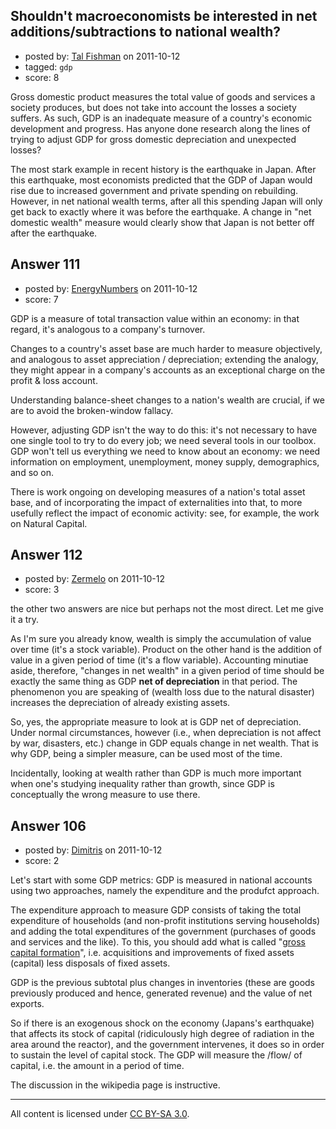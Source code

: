 ## Shouldn't macroeconomists be interested in net additions/subtractions to national wealth?

- posted by: [Tal Fishman](https://stackexchange.com/users/-1/89-tal-fishman) on 2011-10-12
- tagged: `gdp`
- score: 8

Gross domestic product measures the total value of goods and services a society produces, but does not take into account the losses a society suffers.  As such, GDP is an inadequate measure of a country's economic development and progress.  Has anyone done research along the lines of trying to adjust GDP for gross domestic depreciation and unexpected losses?

The most stark example in recent history is the earthquake in Japan.  After this earthquake, most economists predicted that the GDP of Japan would rise due to increased government and private spending on rebuilding.  However, in net national wealth terms, after all this spending Japan will only get back to exactly where it was before the earthquake.  A change in "net domestic wealth" measure would clearly show that Japan is not better off after the earthquake.


## Answer 111

- posted by: [EnergyNumbers](https://stackexchange.com/users/-1/104-energynumbers) on 2011-10-12
- score: 7

GDP is a measure of total transaction value within an economy: in that regard, it's analogous to a company's turnover.

Changes to a country's asset base are much harder to measure objectively, and analogous to asset appreciation / depreciation; extending the analogy, they might appear in a company's accounts as an exceptional charge on the profit & loss account.

Understanding balance-sheet changes to a nation's wealth are crucial, if we are to avoid the broken-window fallacy.

However, adjusting GDP isn't the way to do this: it's not necessary to have one single tool to try to do every job; we need several tools in our toolbox. GDP won't tell us everything we need to know about an economy: we need information on employment, unemployment, money supply, demographics, and so on.

There is work ongoing on developing measures of a nation's total asset base, and of incorporating the impact of externalities into that, to more usefully reflect the impact of economic activity: see, for example, the work on Natural Capital.


## Answer 112

- posted by: [Zermelo](https://stackexchange.com/users/-1/68-zermelo) on 2011-10-12
- score: 3

the other two answers are nice but perhaps not the most direct. Let me give it a try.

As I'm sure you already know, wealth is simply the accumulation of value over time (it's a stock variable). Product on the other hand is the addition of value in a given period of time (it's a flow variable). Accounting minutiae aside, therefore, "changes in net wealth" in a given period of time should be exactly the same thing as GDP **net of depreciation** in that period. The phenomenon you are speaking of (wealth loss due to the natural disaster) increases the depreciation of already existing assets.

So, yes, the appropriate measure to look at is GDP net of depreciation. Under normal circumstances, however (i.e., when depreciation is not affect by war, disasters, etc.) change in GDP equals change in net wealth. That is why GDP, being a simpler measure, can be used most of the time.

Incidentally, looking at wealth rather than GDP is much more important when one's studying inequality rather than growth, since GDP is conceptually the wrong measure to use there.


## Answer 106

- posted by: [Dimitris](https://stackexchange.com/users/-1/11-dimitris) on 2011-10-12
- score: 2

Let's start with some GDP metrics: GDP is measured in national accounts using two approaches, namely the expenditure and the produfct approach.

The expenditure approach to measure GDP consists of taking the total expenditure of households (and non-profit institutions serving households) and adding the total expenditures of the government (purchases of goods and services and the like). To this, you should add what is called "[gross capital formation](http://en.wikipedia.org/wiki/Gross_fixed_capital_formation)", i.e. acquisitions and improvements of fixed assets (capital) less disposals of fixed assets.

GDP is the previous subtotal plus changes in inventories (these are goods previously produced and hence, generated revenue) and the value of net exports.

So if there is an exogenous shock on the economy (Japans's earthquake) that affects its stock of capital (ridiculously high degree of radiation in the area around the reactor), and the government intervenes, it does so in order to sustain the level of capital stock. The GDP will measure the /flow/ of capital, i.e. the amount in a period of time.

The discussion in the wikipedia page is instructive. 



---

All content is licensed under [CC BY-SA 3.0](https://creativecommons.org/licenses/by-sa/3.0/).
